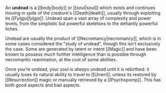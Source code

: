 An **undead** is a [[body|body]] or [[soul|soul]] which exists and continues moving in spite of the creature's [[Death|death]], usually through exploiting its *[[Fylgja|fylgja]]*. Undead span a vast array of complexity and power levels, from the simplistic but powerful skeletons to the defiantly powerful liches.

Undead are usually the product of [[Necromancy|necromancy]], which is in some cases considered the "study of undead", though this isn't exclusively the case. Some are generated by latent or intent [[Magic]] and have been known to possess much further intelligence than is possible through necromantic reanimation, at the cost of some abilities.

Once you’re undead, your soul is *always* undead until it is rebirthed: it usually loses its natural ability to travel to [[Unwri]], unless its restored by [[Resurrection]] magic or manually retrieved by a [[Psychopomp]]. This has both good aspects and bad aspects.